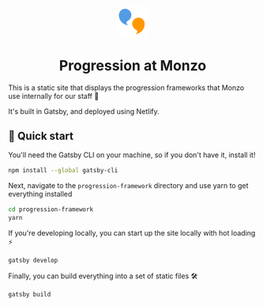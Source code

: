 <p align="center">
  <a href="https://www.monzo.com">
    <img alt="Monzo favicon" src=images/favicon.png width="60" />
  </a>
</p>
<h1 align="center">
    Progression at Monzo
</h1>

This is a static site that displays the progression frameworks that Monzo use internally for our staff 🙌

It's built in Gatsby, and deployed using Netlify.

## 🚀 Quick start

You'll need the Gatsby CLI on your machine, so if you don't have it, install it!
``` sh
npm install --global gatsby-cli
```

Next, navigate to the `progression-framework` directory and use yarn to get everything installed

``` sh
cd progression-framework
yarn
```

If you're developing locally, you can start up the site locally with hot loading ⚡
``` sh
gatsby develop
```

Finally, you can build everything into a set of static files 🛠️
``` sh
gatsby build
```
